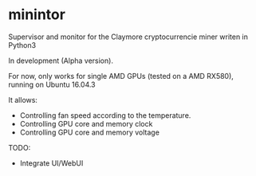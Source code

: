 # minintor
Supervisor and monitor for the Claymore cryptocurrencie miner writen in Python3

In development (Alpha version).

For now, only works for single AMD GPUs (tested on a AMD RX580), running on Ubuntu 16.04.3

It allows:

- Controlling fan speed according to the temperature. 
- Controlling GPU core and memory clock
- Controlling GPU core and memory voltage 

TODO:

- Integrate UI/WebUI